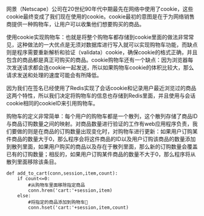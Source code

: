 网景（Netscape）公司在20世纪90年代中期最先在网络中使用了cookie，这些cookie最终变成了我们现在使用的cookie。cookie最初的意图是在于为网络销售商提供一种购物车，让用户可以收集他们想要购买的商品。

使用cookie实现购物车：也就是将整个购物车都存储到cookie里面的做法非常常见，这种做法的一大优点是无须对数据库进行写入就可以实现购物车功能，而缺点则是程序需要重新解析和验证（validata）cookie，确保cookie的格式正确，并且包含的商品都是真正可购买的商品。cookie购物车还有一个缺点：因为浏览器每次发送请求都会连cookie一起发送，所以如果购物车cookie的体积比较大，那么请求发送和处理的速度可能会有所降低。

因为我们在签名已经使用了Redis实现了会话cookie和记录用户最近浏览过的商品这两个特性，所以我们决定将购物车的信息也存储到Redis里面，并且使用与会话cookie相同的cookieID来引用购物车。

购物车的定义非常简单：每个用户的购物车都是一个散列，这个散列存储了商品ID与商品订购数量之间的映射。对商品数量进行验证的工作有web应用程序负责，我们要做的则是在商品的订购数量出现变化时，对购物车进行更新：如果用户订购某件商品的数量大于0，那么程序会将这件商品的ID以及用户订购该商品的数量添加到散列里面，如果用户购买的商品以及存在于散列里面，那么新的订购数量会覆盖已有的订购数量；相反的，如果用户订购某件商品的数量不大于0，那么程序将从散列里面移除该条目。

```
def add_to_cart(conn,session,item,count):
    if count<=0:
        #从购物车里面移除指定商品
        conn.hrem('cart:'+session,item)
    else:
        #将指定的商品添加到购物车🛒
        conn.hset('cart:'+session,item,count)
```



